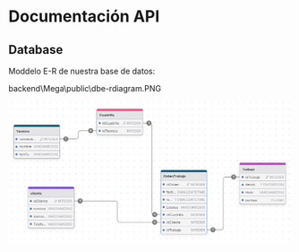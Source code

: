 # Documentación API

## Database

Moddelo E-R de nuestra base de datos:

backend\Mega\public\dbe-rdiagram.PNG

![er-image](Mega\public\dbe-rdiagram.PNG)
